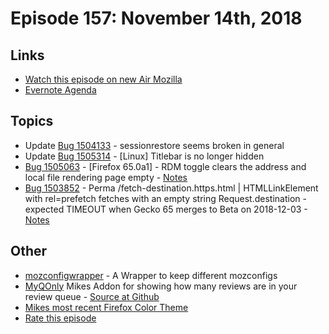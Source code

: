 # Episode 157: November 14th, 2018

## Links
* [Watch this episode on new Air Mozilla](https://air.mozilla.org/event-redirect/312665/)
* [Evernote Agenda](https://www.evernote.com/client/snv?noteGuid=36eae2ea-0354-45c7-800d-5413510d3e25&noteKey=a00689260d181e91&sn=https%3A%2F%2Fwww.evernote.com%2Fshard%2Fs434%2Fsh%2F36eae2ea-0354-45c7-800d-5413510d3e25%2Fa00689260d181e91&title=November%2B14th%252C%2B2018%2B-%2BEpisode%2B157)

## Topics
* Update [Bug 1504133](https://bugzilla.mozilla.org/show_bug.cgi?id=1504133) - sessionrestore seems broken in general
* Update [Bug 1505314](https://bugzilla.mozilla.org/show_bug.cgi?id=1505314) - [Linux] Titlebar is no longer hidden
* [Bug 1505063](https://bugzilla.mozilla.org/show_bug.cgi?id=1505063) - [Firefox 65.0a1] - RDM toggle clears the address and local file rendering page empty - [Notes](https://www.evernote.com/l/AbL0lN7kfDFEN6fqxYgZE5OKUNiA0Vmdcds)
* [Bug 1503852](https://bugzilla.mozilla.org/show_bug.cgi?id=1503852) - Perma /fetch-destination.https.html | HTMLLinkElement with rel=prefetch fetches with an empty string Request.destination - expected TIMEOUT when Gecko 65 merges to Beta on 2018-12-03 - [Notes](https://www.evernote.com/l/AbJgdouo33lH1bbQlbfw_xORM-nygN9XuMo)

## Other
* [mozconfigwrapper](https://github.com/ahal/mozconfigwrapper) - A Wrapper to keep different mozconfigs
* [MyQOnly](https://addons.mozilla.org/en-US/firefox/addon/myqonly/) Mikes Addon for showing how many reviews are in your review queue - [Source at Github](https://github.com/mikeconley/myqonly)
* [Mikes most recent Firefox Color Theme](https://color.firefox.com/?theme=XQAAAAIcAQAAAAAAAABBqYhm849SCia2CaaEGccwS-xNKlhWuMf1GDDK9CdlG87shVNGVzQTuym_qOfYLbua3E9nxN7LpROj0ykMpIgOhuZoyEKeh2-5oZj1rnplfthj5aA4gjsqRk0zLkxblhqqcHh7nWwstRQKsXL_0n4obgX7u0zhqphvdPqdXBsqLTAMT0G1jht8KKE8hhxwEXABrfUX1yZWOGxMYXATEuhOaA9UMAMyShoK1Jdh0s9OFREHlv9lF1KbM1wZPTbX3YRe0HEfJv_kMYOA)
* [Rate this episode](https://goo.gl/forms/Z7I2hsttpqMR9Y6E2)
